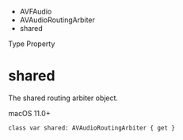 

- AVFAudio
- AVAudioRoutingArbiter
-  shared 

Type Property

# shared

The shared routing arbiter object.

macOS 11.0+

``` source
class var shared: AVAudioRoutingArbiter { get }
```

